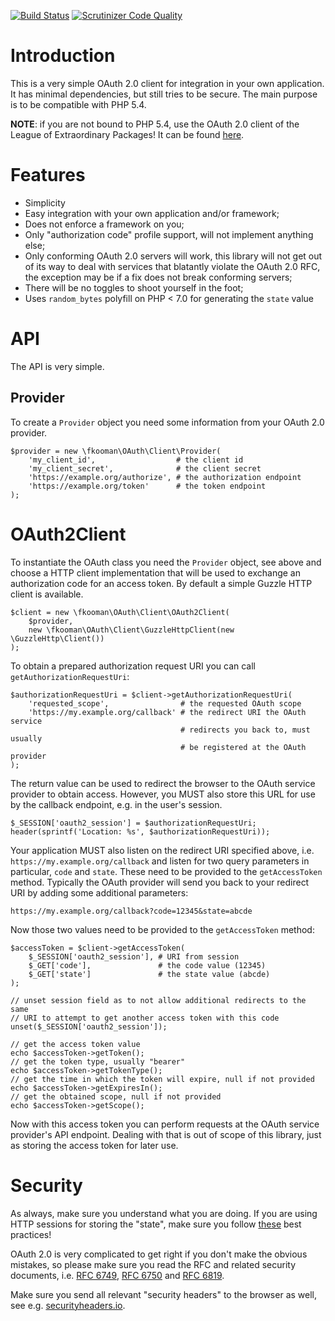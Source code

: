 [![Build Status](https://travis-ci.org/fkooman/php-oauth2-client.svg?branch=master)](https://travis-ci.org/fkooman/php-oauth2-client)
[![Scrutinizer Code Quality](https://scrutinizer-ci.com/g/fkooman/php-oauth2-client/badges/quality-score.png?b=master)](https://scrutinizer-ci.com/g/fkooman/php-oauth2-client/?branch=master)

# Introduction
This is a very simple OAuth 2.0 client for integration in 
your own application. It has minimal dependencies, but still tries to be secure. 
The main purpose is to be compatible with PHP 5.4.

**NOTE**: if you are not bound to PHP 5.4, use the OAuth 2.0 client of 
the League of Extraordinary Packages! It can be found 
[here](http://oauth2-client.thephpleague.com/).

# Features

- Simplicity
- Easy integration with your own application and/or framework;
- Does not enforce a framework on you;
- Only "authorization code" profile support, will not implement anything else;
- Only conforming OAuth 2.0 servers will work, this library will not get out of 
  its way to deal with services that blatantly violate the OAuth 2.0 RFC, the 
  exception may be if a fix does not break conforming servers;
- There will be no toggles to shoot yourself in the foot;
- Uses `random_bytes` polyfill on PHP < 7.0 for generating the `state` value

# API

The API is very simple.

## Provider 

To create a `Provider` object you need some information from your OAuth 2.0 
provider.

    $provider = new \fkooman\OAuth\Client\Provider(
        'my_client_id',                  # the client id
        'my_client_secret',              # the client secret
        'https://example.org/authorize', # the authorization endpoint
        'https://example.org/token'      # the token endpoint
    );

# OAuth2Client

To instantiate the OAuth class you need the `Provider` object, see above and
choose a HTTP client implementation that will be used to exchange an 
authorization code for an access token. By default a simple Guzzle HTTP client 
is available.

    $client = new \fkooman\OAuth\Client\OAuth2Client(
        $provider,
        new \fkooman\OAuth\Client\GuzzleHttpClient(new \GuzzleHttp\Client())
    );

To obtain a prepared authorization request URI you can call 
`getAuthorizationRequestUri`:

    $authorizationRequestUri = $client->getAuthorizationRequestUri(
        'requested_scope',                # the requested OAuth scope
        'https://my.example.org/callback' # the redirect URI the OAuth service
                                          # redirects you back to, must usually
                                          # be registered at the OAuth provider
    );

The return value can be used to redirect the browser to the OAuth service 
provider to obtain access. However, you MUST also store this URL for use by the
callback endpoint, e.g. in the user's session.

    $_SESSION['oauth2_session'] = $authorizationRequestUri;
    header(sprintf('Location: %s', $authorizationRequestUri));

Your application MUST also listen on the redirect URI specified above, i.e. 
`https://my.example.org/callback` and listen for two query parameters in 
particular, `code` and `state`. These need to be provided to the 
`getAccessToken` method. Typically the OAuth provider will send you back to 
your redirect URI by adding some additional parameters:

    https://my.example.org/callback?code=12345&state=abcde

Now those two values need to be provided to the `getAccessToken` method:

    $accessToken = $client->getAccessToken(
        $_SESSION['oauth2_session'], # URI from session
        $_GET['code'],               # the code value (12345)
        $_GET['state']               # the state value (abcde)
    );

    // unset session field as to not allow additional redirects to the same 
    // URI to attempt to get another access token with this code
    unset($_SESSION['oauth2_session']);
    
    // get the access token value
    echo $accessToken->getToken();
    // get the token type, usually "bearer"
    echo $accessToken->getTokenType();
    // get the time in which the token will expire, null if not provided
    echo $accessToken->getExpiresIn();
    // get the obtained scope, null if not provided
    echo $accessToken->getScope();

Now with this access token you can perform requests at the OAuth service 
provider's API endpoint. Dealing with that is out of scope of this library, 
just as storing the access token for later use.

# Security

As always, make sure you understand what you are doing. If you are using HTTP 
sessions for storing the "state", make sure you follow 
[these](https://paragonie.com/blog/2015/04/fast-track-safe-and-secure-php-sessions) 
best practices!

OAuth 2.0 is very complicated to get right if you don't make the obvious 
mistakes, so please make sure you read the RFC and related security documents,
i.e. [RFC 6749](https://tools.ietf.org/html/rfc6749), 
[RFC 6750](https://tools.ietf.org/html/rfc6750) and 
[RFC 6819](https://tools.ietf.org/html/rfc6819).

Make sure you send all relevant "security headers" to the browser as well, see 
e.g. [securityheaders.io](https://securityheaders.io/).
